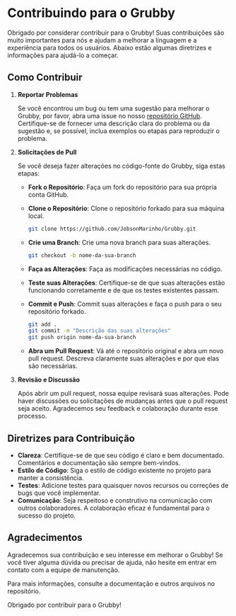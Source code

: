 # Contribuindo para o Grubby

Obrigado por considerar contribuir para o Grubby! Suas contribuições são muito importantes para nós e ajudam a melhorar a linguagem e a experiência para todos os usuários. Abaixo estão algumas diretrizes e informações para ajudá-lo a começar.

## Como Contribuir

1. **Reportar Problemas**

   Se você encontrou um bug ou tem uma sugestão para melhorar o Grubby, por favor, abra uma issue no nosso [repositório GitHub](https://github.com/jobsonmarinho/grubby/issues). Certifique-se de fornecer uma descrição clara do problema ou da sugestão e, se possível, inclua exemplos ou etapas para reproduzir o problema.

2. **Solicitações de Pull**

   Se você deseja fazer alterações no código-fonte do Grubby, siga estas etapas:

    - **Fork o Repositório**: Faça um fork do repositório para sua própria conta GitHub.
    - **Clone o Repositório**: Clone o repositório forkado para sua máquina local.

      ```bash
      git clone https://github.com/JobsonMarinho/Grubby.git
      ```
    - **Crie uma Branch**: Crie uma nova branch para suas alterações.

      ```bash
      git checkout -b nome-da-sua-branch
      ```
    - **Faça as Alterações**: Faça as modificações necessárias no código.
    - **Teste suas Alterações**: Certifique-se de que suas alterações estão funcionando corretamente e de que os testes existentes passam.
    - **Commit e Push**: Commit suas alterações e faça o push para o seu repositório forkado.

      ```bash
      git add .
      git commit -m "Descrição das suas alterações"
      git push origin nome-da-sua-branch
      ```
    - **Abra um Pull Request**: Vá até o repositório original e abra um novo pull request. Descreva claramente suas alterações e por que elas são necessárias.

3. **Revisão e Discussão**

   Após abrir um pull request, nossa equipe revisará suas alterações. Pode haver discussões ou solicitações de mudanças antes que o pull request seja aceito. Agradecemos seu feedback e colaboração durante esse processo.

## Diretrizes para Contribuição

- **Clareza**: Certifique-se de que seu código é claro e bem documentado. Comentários e documentação são sempre bem-vindos.
- **Estilo de Código**: Siga o estilo de código existente no projeto para manter a consistência.
- **Testes**: Adicione testes para quaisquer novos recursos ou correções de bugs que você implementar.
- **Comunicação**: Seja respeitoso e construtivo na comunicação com outros colaboradores. A colaboração eficaz é fundamental para o sucesso do projeto.

## Agradecimentos

Agradecemos sua contribuição e seu interesse em melhorar o Grubby! Se você tiver alguma dúvida ou precisar de ajuda, não hesite em entrar em contato com a equipe de manutenção.

Para mais informações, consulte a documentação e outros arquivos no repositório.

Obrigado por contribuir para o Grubby!

